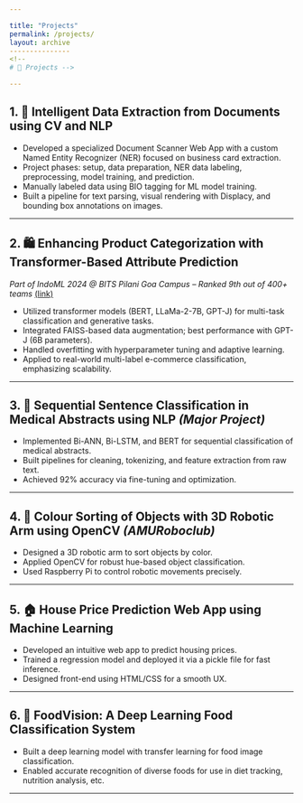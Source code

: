 ```yaml
---

title: "Projects"
permalink: /projects/
layout: archive
---------------
<!-- 
# 🚀 Projects -->

---
```


## 1. 📄 Intelligent Data Extraction from Documents using CV and NLP

* Developed a specialized Document Scanner Web App with a custom Named Entity Recognizer (NER) focused on business card extraction.
* Project phases: setup, data preparation, NER data labeling, preprocessing, model training, and prediction.
* Manually labeled data using BIO tagging for ML model training.
* Built a pipeline for text parsing, visual rendering with Displacy, and bounding box annotations on images.

---

## 2. 🛍️ Enhancing Product Categorization with Transformer-Based Attribute Prediction

*Part of IndoML 2024 @ BITS Pilani Goa Campus – Ranked 9th out of 400+ teams* [(link)](#)

* Utilized transformer models (BERT, LLaMa-2-7B, GPT-J) for multi-task classification and generative tasks.
* Integrated FAISS-based data augmentation; best performance with GPT-J (6B parameters).
* Handled overfitting with hyperparameter tuning and adaptive learning.
* Applied to real-world multi-label e-commerce classification, emphasizing scalability.

---

## 3. 🏥 Sequential Sentence Classification in Medical Abstracts using NLP *(Major Project)*

* Implemented Bi-ANN, Bi-LSTM, and BERT for sequential classification of medical abstracts.
* Built pipelines for cleaning, tokenizing, and feature extraction from raw text.
* Achieved 92% accuracy via fine-tuning and optimization.

---

## 4. 🤖 Colour Sorting of Objects with 3D Robotic Arm using OpenCV *(AMURoboclub)*

* Designed a 3D robotic arm to sort objects by color.
* Applied OpenCV for robust hue-based object classification.
* Used Raspberry Pi to control robotic movements precisely.

---

## 5. 🏠 House Price Prediction Web App using Machine Learning

* Developed an intuitive web app to predict housing prices.
* Trained a regression model and deployed it via a pickle file for fast inference.
* Designed front-end using HTML/CSS for a smooth UX.

---

## 6. 🍱 FoodVision: A Deep Learning Food Classification System

* Built a deep learning model with transfer learning for food image classification.
* Enabled accurate recognition of diverse foods for use in diet tracking, nutrition analysis, etc.

---

